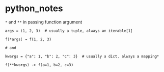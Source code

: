 # python_notes
`*`  and `**` in passing function argument
```
args = (1, 2, 3)  # usually a tuple, always an iterable[1]

f(*args) → f(1, 2, 3)

# and 

kwargs = {"a": 1, "b": 2, "c": 3}  # usually a dict, always a mapping*

f(**kwargs) -> f(a=1, b=2, c=3)
```
